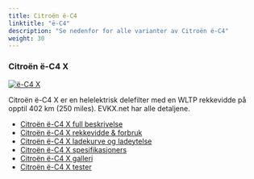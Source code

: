 ```yaml
---
title: Citroën ë-C4
linktitle: "ë-C4"
description: "Se nedenfor for alle varianter av Citroën ë-C4"
weight: 30
---
```

### Citroën ë-C4 X

<a href="ë-c4_x/"><img src="https://media.evkx.net/multimedia/models/citroën/ë-c4/ë-c4_x/main_1_st.jpg" class="img-fluid" alt="ë-C4 X" ></a>

Citroën ë-C4 X er en helelektrisk delefilter med en WLTP rekkevidde på opptil 402 km (250 miles). EVKX.net har alle detaljene. 

- [Citroën ë-C4 X full beskrivelse](ë-c4_x/)
- [Citroën ë-C4 X rekkevidde & forbruk](ë-c4_x/rangeandconsumption/)
- [Citroën ë-C4 X ladekurve og ladeytelse](ë-c4_x/chargingcurve/)
- [Citroën ë-C4 X spesifikasjoners](ë-c4_x/specifications/)
- [Citroën ë-C4 X galleri](ë-c4_x/gallery/)
- [Citroën ë-C4 X tester](ë-c4_x/reviews/)

